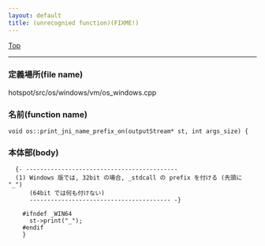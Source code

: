 ```yaml
---
layout: default
title: (unrecognied function)(FIXME!)
---
```

[Top](../index.html)

--- 
### 定義場所(file name)
hotspot/src/os/windows/vm/os_windows.cpp

### 名前(function name)
```
void os::print_jni_name_prefix_on(outputStream* st, int args_size) {
```

### 本体部(body)
```
  {- -------------------------------------------
  (1) Windows 版では, 32bit の場合, _stdcall の prefix を付ける (先頭に "_")
      (64bit では何も付けない)
      ---------------------------------------- -}

	#ifndef _WIN64
	  st->print("_");
	#endif
	}
	
```


